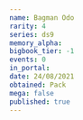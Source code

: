```yaml
---
name: Bagman Odo
rarity: 4
series: ds9
memory_alpha:
bigbook_tier: -1
events: 0
in_portal:
date: 24/08/2021
obtained: Pack
mega: false
published: true
---
```




